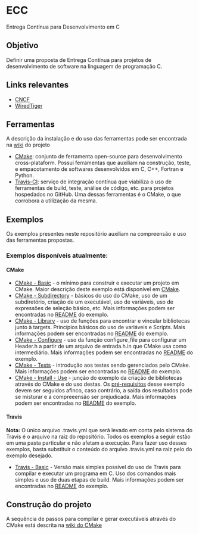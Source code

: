 # ECC
Entrega Contínua para Desenvolvimento em C

## Objetivo
Definir uma proposta de Entrega Contínua para projetos de desenvolvimento de software na linguagem de programação C.

## Links relevantes
- [CNCF](https://github.com/cncf/landscape)
- [WiredTiger](https://github.com/wiredtiger/wiredtiger)

## Ferramentas
A descrição da instalação e do uso das ferramentas pode ser encontrada na [wiki](https://github.com/kyriosdata/ecc/wiki) do projeto
- [CMake](https://github.com/kyriosdata/ecc/wiki/CMake): conjunto de ferramenta open-source para desenvolvimento cross-plataform. Possui ferramentas que auxiliam na construção, teste, e empacotamento de softwares desenvolvidos em C, C++, Fortran e Python.
- [Travis-CI](https://github.com/kyriosdata/ecc/wiki/Travis-CI): serviço de integração contínua que viabiliza o uso de ferramentas de build, teste, análise de código, etc. para projetos hospedados no GitHub. Uma dessas ferramentas é o CMake, o que corrobora a utilização da mesma.

## Exemplos
Os exemplos presentes neste repositório auxiliam na compreensão e uso das ferramentas propostas. 

### Exemplos disponíveis atualmente:
#### CMake
- [CMake - Basic](https://github.com/kyriosdata/ecc/tree/master/Exemplos/CMake/CMake-Basic) - o mínimo para construir e executar um projeto em CMake. Maior descrição deste exemplo está disponível em [CMake](https://github.com/kyriosdata/ecc/wiki/CMake).
- [CMake - Subdirectory](https://github.com/kyriosdata/ecc/tree/master/Exemplos/CMake/CMake-Subdirectory) - básicos do uso do CMake, uso de um subdiretório, criação de um executável, uso de variáveis, uso de expressões de seleção básico, etc. Mais informações podem ser encontradas no [README](https://github.com/kyriosdata/ecc/tree/master/Exemplos/CMake/CMake-Subdirectory#sobre-o-exemplo) do exemplo.  
- [CMake - Library](https://github.com/kyriosdata/ecc/tree/master/Exemplos/CMake/CMake-Library) - uso de funções para encontrar e 
vincular bibliotecas junto à targets. Princípios básicos do uso de variáveis e Scripts. Mais informações podem ser encontradas no [README](https://github.com/kyriosdata/ecc/blob/master/Exemplos/CMake/CMake-Library/README.md#sobre-o-exemplo) do exemplo.
- [CMake - Configure](https://github.com/kyriosdata/ecc/tree/master/Exemplos/CMake/CMake-Configure) - uso da função configure_file para configurar um Header.h a partir de um arquivo de entrada.h.in que CMake usa como intermediário. Mais informações podem ser encontradas no [README](https://github.com/kyriosdata/ecc/blob/master/Exemplos/CMake/CMake-Configure/README.md#sobre-o-exemplo) do exemplo.
- [CMake - Tests](https://github.com/kyriosdata/ecc/tree/master/Exemplos/CMake/CMake-Tests) - introdução aos testes sendo gerenciados pelo CMake. Mais informações podem ser encontradas no [README](https://github.com/kyriosdata/ecc/tree/master/Exemplos/CMake/CMake-Tests#sobre-o-exemplo) do exemplo.
- [CMake - Install - Use](https://github.com/kyriosdata/ecc/tree/master/Exemplos/CMake/CMake-Install-Use) - junção do exemplo da criação de bibliotecas através do CMake e do uso destas. Os [pré-requisitos](https://github.com/kyriosdata/ecc/tree/master/Exemplos/CMake/CMake-Install-Use#pr%C3%A9-requisitos) desse exemplo devem ser seguidos afinco, caso contrário, a saída dos resultados pode se misturar e a compreeensão ser prejudicada. Mais informações podem ser encontradas no [README](https://github.com/kyriosdata/ecc/tree/master/Exemplos/CMake/CMake-Install-Use#sobre-o-exemplo) do exemplo.
#### Travis
**Nota:** 
O único arquivo .travis.yml que será levado em conta pelo sistema do Travis é o arquivo na raiz do repositório. Todos os exemplos a seguir estão em uma pasta particular e não afetam a execução. Para fazer uso desses exemplos, basta substituir o conteúdo do arquivo .travis.yml na raiz pelo do exemplo desejado.
- [Travis - Basic](https://github.com/kyriosdata/ecc/tree/master/Exemplos/Travis/Travis-Basic) - Versão mais simples possível do uso de Travis para compilar e executar um programa em C. Uso dos comandos mais simples e uso de duas etapas de build. Mais informações podem ser encontradas no [README](https://github.com/kyriosdata/ecc/tree/master/Exemplos/Travis/Travis-Basic#sobre-o-exemplo) do exemplo.

## Construção do projeto
A sequência de passos para compilar e gerar executáveis através do CMake está descrita na [wiki do CMake](https://github.com/kyriosdata/ecc/wiki/CMake#construindo-o-primeiro-projeto)
